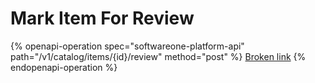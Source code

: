 # Mark Item For Review

{% openapi-operation spec="softwareone-platform-api" path="/v1/catalog/items/{id}/review" method="post" %}
[Broken link](broken-reference)
{% endopenapi-operation %}
